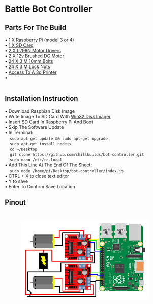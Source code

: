 # Battle Bot Controller 

## Parts For The Build

• <a href="https://www.amazon.com/Raspberry-Model-2019-Quad-Bluetooth/dp/B07TD42S27">1 X Raspberry Pi (model 3 or 4)</a><br>
• <a href="https://www.amazon.com/SanDisk-Class-UHS-I-Memory-SDSDUNC-016G-GN6IN/dp/B0143RTB1E">1 X SD Card</a><br>
• <a href="https://www.amazon.com/Qunqi-2Packs-Controller-Stepper-Arduino/dp/B01M29YK5U">2 X L298N Motor Drivers</a><br>
• <a href="https://hobbyking.com/en_us/540-6527-brushed-motor-90w.html">2 X 12v Brushed DC Motor</a><br>
• <a href="https://www.amazon.com/XOOL-Assortment-Precise-Beautiful-Printed/dp/B072FKMYMF">24 X 3 M 10mm Bolts</a><br>
• <a href="https://www.amazon.com/Swpeet-Stainless-Assortment-Perfect-Washers/dp/B07VPDZ2KJ">24 X 3 M Lock Nuts</a><br>
• <a href="https://www.shapeways.com/">Access To A 3d Printer</a><br>
• <a href=""></a><br><br>








## Installation Instruction<br>
• <a href="https://downloads.raspberrypi.org/raspbian_full_latest"></a>Download Raspbian Disk Image<br>
• Write Image To SD Card With <a href="https://raspberry-projects.com/pi/pi-operating-systems/win32diskimager">Win32 Disk Imager</a><br>
• Insert SD Card In Raspberry Pi And Boot<br>
• Skip The Software Update<br>
• In Terminal:<br>
&nbsp;&nbsp;&nbsp;&nbsp;` sudo apt-get update && sudo apt-get upgrade `<br>
&nbsp;&nbsp;&nbsp;&nbsp;` sudo apt-get install nodejs `<br>
&nbsp;&nbsp;&nbsp;&nbsp;` cd ~/Desktop `<br>
&nbsp;&nbsp;&nbsp;&nbsp;` git clone https://github.com/chillbuilds/bot-controller.git `<br>
&nbsp;&nbsp;&nbsp;&nbsp;` sudo nano /etc/rc.local `<br>
• Add This Line At The End Of The Sheet:<br>
&nbsp;&nbsp;&nbsp;&nbsp;` sudo node /home/pi/Desktop/bot-controller/index.js `<br>
• CTRL + X to close text editor<br>
• Y to save<br>
• Enter To Confirm Save Location<br> 










## Pinout<br><br>

<img style="position:relative;width:80%;margin-left:10%;" src="./assets/images/pinout.png">
<br><br>
